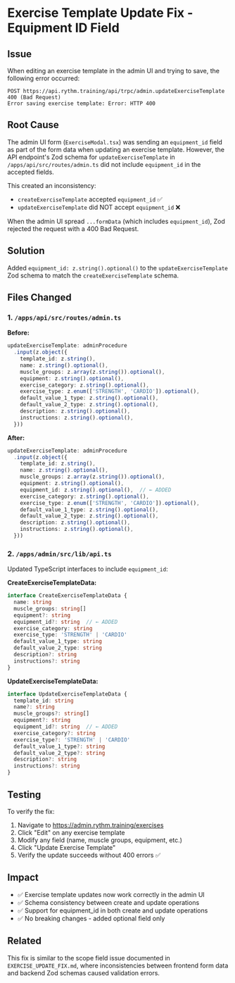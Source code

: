 # Exercise Template Update Fix - Equipment ID Field

## Issue
When editing an exercise template in the admin UI and trying to save, the following error occurred:
```
POST https://api.rythm.training/api/trpc/admin.updateExerciseTemplate 400 (Bad Request)
Error saving exercise template: Error: HTTP 400
```

## Root Cause
The admin UI form (`ExerciseModal.tsx`) was sending an `equipment_id` field as part of the form data when updating an exercise template. However, the API endpoint's Zod schema for `updateExerciseTemplate` in `/apps/api/src/routes/admin.ts` did not include `equipment_id` in the accepted fields.

This created an inconsistency:
- `createExerciseTemplate` accepted `equipment_id` ✅
- `updateExerciseTemplate` did NOT accept `equipment_id` ❌

When the admin UI spread `...formData` (which includes `equipment_id`), Zod rejected the request with a 400 Bad Request.

## Solution
Added `equipment_id: z.string().optional()` to the `updateExerciseTemplate` Zod schema to match the `createExerciseTemplate` schema.

## Files Changed

### 1. `/apps/api/src/routes/admin.ts`
**Before:**
```typescript
updateExerciseTemplate: adminProcedure
  .input(z.object({
    template_id: z.string(),
    name: z.string().optional(),
    muscle_groups: z.array(z.string()).optional(),
    equipment: z.string().optional(),
    exercise_category: z.string().optional(),
    exercise_type: z.enum(['STRENGTH', 'CARDIO']).optional(),
    default_value_1_type: z.string().optional(),
    default_value_2_type: z.string().optional(),
    description: z.string().optional(),
    instructions: z.string().optional(),
  }))
```

**After:**
```typescript
updateExerciseTemplate: adminProcedure
  .input(z.object({
    template_id: z.string(),
    name: z.string().optional(),
    muscle_groups: z.array(z.string()).optional(),
    equipment: z.string().optional(),
    equipment_id: z.string().optional(),  // ← ADDED
    exercise_category: z.string().optional(),
    exercise_type: z.enum(['STRENGTH', 'CARDIO']).optional(),
    default_value_1_type: z.string().optional(),
    default_value_2_type: z.string().optional(),
    description: z.string().optional(),
    instructions: z.string().optional(),
  }))
```

### 2. `/apps/admin/src/lib/api.ts`
Updated TypeScript interfaces to include `equipment_id`:

**CreateExerciseTemplateData:**
```typescript
interface CreateExerciseTemplateData {
  name: string
  muscle_groups: string[]
  equipment?: string
  equipment_id?: string  // ← ADDED
  exercise_category: string
  exercise_type: 'STRENGTH' | 'CARDIO'
  default_value_1_type: string
  default_value_2_type: string
  description?: string
  instructions?: string
}
```

**UpdateExerciseTemplateData:**
```typescript
interface UpdateExerciseTemplateData {
  template_id: string
  name?: string
  muscle_groups?: string[]
  equipment?: string
  equipment_id?: string  // ← ADDED
  exercise_category?: string
  exercise_type?: 'STRENGTH' | 'CARDIO'
  default_value_1_type?: string
  default_value_2_type?: string
  description?: string
  instructions?: string
}
```

## Testing
To verify the fix:
1. Navigate to https://admin.rythm.training/exercises
2. Click "Edit" on any exercise template
3. Modify any field (name, muscle groups, equipment, etc.)
4. Click "Update Exercise Template"
5. Verify the update succeeds without 400 errors ✅

## Impact
- ✅ Exercise template updates now work correctly in the admin UI
- ✅ Schema consistency between create and update operations
- ✅ Support for equipment_id in both create and update operations
- ✅ No breaking changes - added optional field only

## Related
This fix is similar to the scope field issue documented in `EXERCISE_UPDATE_FIX.md`, where inconsistencies between frontend form data and backend Zod schemas caused validation errors.
